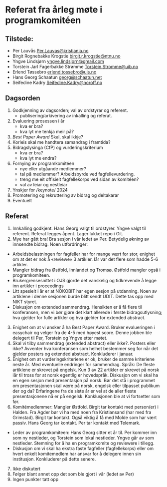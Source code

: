 
# Referat fra årleg møte i programkomitéen

## Tilstede:

+ Per Lauvås <Per.Lauvas@kristiania.no>
+ Birgit Rognebakke Krogstie <birgit.r.krogstie@ntnu.no>
+ Yngve Lindsjørn <yngve.lindsjorn@gmail.com>
+ Torstein Jarl Fagerbakke Strømme <Torstein.Stromme@uib.no>
+ Erlend Tøssebro <erlend.tossebro@uis.no>
+ Hans Georg Schaatun <georg@schaatun.net>
+ Seifedine Kadry <Seifedine.Kadry@noroff.no>

## Dagsorden

1. Godkjenning av dagsorden; val av ordstyrar og referent.
    - publisering/arkivering av inkalling og referat.
2. Evaluering prosessen i år
    - kva er bra?
    - kva lyt me tenkja meir på?
3. *Best Paper Award*  Skal, skal ikkje?
4. Korleis skal me handtera samandrag i framtida?
5. Bidragslysinga (CfP) og vurderingskriterium
    - kva er bra?
    - kva lyt me endra?
6. Fornying av programkomitéen
    - nye eller utgåande medlemmer?
    - tal på medlemmer?  Arbeidsbyrde ved fagfellevurdering.
    - treng me eit offisielt fagfellekorps ved sidan av komitéen?
    - val av leiar og nestleiar
7. Ynskjer for /keynote/ 2024
8. Promotering og rekruttering av bidrag og deltakarar
9. Eventuelt

## Referat
1. Innkalling godkjent. Hans Georg valgt til ordstyrer. Yngve valgt til referent. Referat legges åpent. Lager lukket repo i Git.
2. Mye har gått bra! Bra sesjon i vår ledet av Per. Betydelig økning av innsendte bidrag. Noen utfordringer:
- Arbeidsbelastningen for fagfeller har for mange vært for stor, enighet om at det er nok å «reviewe» 3 artikler.  Iår var det flere som hadde 5-6 artikler.
- Mangler bidrag fra Østfold, Innlandet og Tromsø. Østfold mangler også i programkomiteen. 
- Brukergrensesnittet i OJS gjorde det vanskelig og tidkrevende å legge
inn artikler i proceedings 
- Litt spesielt i år er at NOKOBIT har egen sesjon på utdanning. Noen av artiklene i denne sesjonen burde blitt sendt UDIT. Dette tas opp med NIKT styret.
- Diskusjon om extended sammendrag. Hensikten er å få flere til konferansen, men vi bør gjøre det klart allerede i første bidragsutlysning; hva gjelder for fulle artikler og hva gjelder for extended abstract.
3. Enighet om at vi ønsker å ha Best Paper Award. Bruker evalueringen i easychair og velger fra de 4-5 med høyest score. Denne jobben ble delegert til Per, Torstein og Yngve etter møtet.
4. Skal vi tilby sammendrag (extended abstract) eller ikke?. Posters eller ikke? Avventer hva konferansen som helhet bestemmer seg for når det gjelder posters og extended abstract. Konkluderer i januar.
5.	Enighet om at vurderingskriteriene er ok, bruker de samme kriteriene neste år. Med eventuelle endringer for sammendrag. Språk: De fleste artiklene er skrevet på engelsk. Kun 3 av 22 artikler er skrevet på norsk iår til tross for at norsk egentlig er hovedspråk. Diskusjon om vi skal ha en egen sesjon med presentasjon på norsk. Bør det stå i programmet om presentasjonen skal være på norsk, engelsk eller tilpasset publikum der og da? Erfaringene fra de siste år er vel at de aller fleste presentasjonene nå er på engelsk. Konklusjonen ble at vi fortsetter som før.
6.	Komitémedlemmer: Mangler Østfold. Birgit tar kontakt med person(er) i Halden. Fra Agder bør vi ha med noen fra Kristiansand (har med fra Grimstad). Birgit tar kontakt. Også viktig å få med Molde som har vært passiv. Hans Georg tar kontakt. Per tar kontakt med Telemark. 
- Leder av programkomiteen: Hans Georg sitter et år til. Per kommer inn som ny nestleder, og Torstein som lokal nestleder. Yngve går av som nestleder. Stemning for å ha en programkomite og reviewere i tillegg.  
- Diskusjon om vi skal ha ekstra faste fagfeller (fagfellekorps) eller om hvert enkelt komitemedlem har ansvar for å delegere innen sin institusjon. Konkluderer på dette senere.
7. Ikke diskutert
8. Følger blant annet opp det som ble gjort i vår (ledet av Per)
9. Ingen punkter tatt opp
